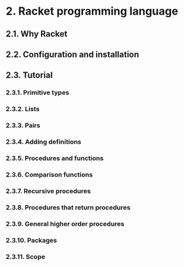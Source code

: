 # 2. Racket programming language

## 2.1. Why Racket

## 2.2. Configuration and installation

## 2.3. Tutorial

### 2.3.1. Primitive types

### 2.3.2. Lists

### 2.3.3. Pairs

### 2.3.4. Adding definitions

### 2.3.5. Procedures and functions

### 2.3.6. Comparison functions

### 2.3.7. Recursive procedures

### 2.3.8. Procedures that return procedures

### 2.3.9. General higher order procedures

### 2.3.10. Packages

### 2.3.11. Scope

